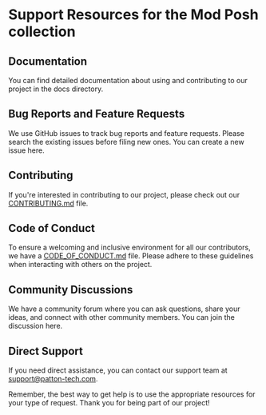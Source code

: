 # Support Resources for the Mod Posh collection

## Documentation

You can find detailed documentation about using and contributing to our project in the docs directory.

## Bug Reports and Feature Requests

We use GitHub issues to track bug reports and feature requests. Please search the existing issues before filing new ones. You can create a new issue here.

## Contributing

If you're interested in contributing to our project, please check out our [CONTRIBUTING.md](CONTRIBUTING.md) file.

## Code of Conduct

To ensure a welcoming and inclusive environment for all our contributors, we have a [CODE_OF_CONDUCT.md](CODE_OF_CONDUCT.md) file. Please adhere to these guidelines when interacting with others on the project.

## Community Discussions

We have a community forum where you can ask questions, share your ideas, and connect with other community members. You can join the discussion here.

## Direct Support

If you need direct assistance, you can contact our support team at [support@patton-tech.com](support@patton-tech.com).

Remember, the best way to get help is to use the appropriate resources for your type of request. Thank you for being part of our project!
